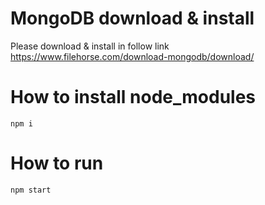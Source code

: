 # MongoDB download & install
Please download & install in follow link
https://www.filehorse.com/download-mongodb/download/

# How to install node_modules
```
npm i
```

# How to run
```
npm start
```